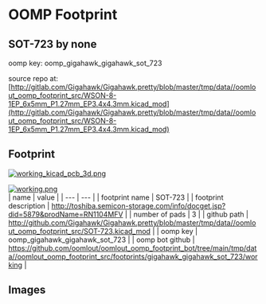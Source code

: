 # OOMP Footprint  
## SOT-723  by none  
  
oomp key: oomp_gigahawk_gigahawk_sot_723  
  
source repo at: [http://gitlab.com/Gigahawk/Gigahawk.pretty/blob/master/tmp/data//oomlout_oomp_footprint_src/WSON-8-1EP_6x5mm_P1.27mm_EP3.4x4.3mm.kicad_mod](http://gitlab.com/Gigahawk/Gigahawk.pretty/blob/master/tmp/data//oomlout_oomp_footprint_src/WSON-8-1EP_6x5mm_P1.27mm_EP3.4x4.3mm.kicad_mod)  
## Footprint  
  
[![working_kicad_pcb_3d.png](working_kicad_pcb_3d_600.png)](working_kicad_pcb_3d.png)  
  
[![working.png](working_600.png)](working.png)  
| name | value | 
| --- | --- | 
| footprint name | SOT-723 | 
| footprint description | http://toshiba.semicon-storage.com/info/docget.jsp?did=5879&prodName=RN1104MFV | 
| number of pads | 3 | 
| github path | http://github.com/Gigahawk/Gigahawk.pretty/blob/master/tmp/data//oomlout_oomp_footprint_src/SOT-723.kicad_mod | 
| oomp key | oomp_gigahawk_gigahawk_sot_723 | 
| oomp bot github | https://github.com/oomlout/oomlout_oomp_footprint_bot/tree/main/tmp/data//oomlout_oomp_footprint_src/footprints/gigahawk_gigahawk_sot_723/working | 
## Images  
